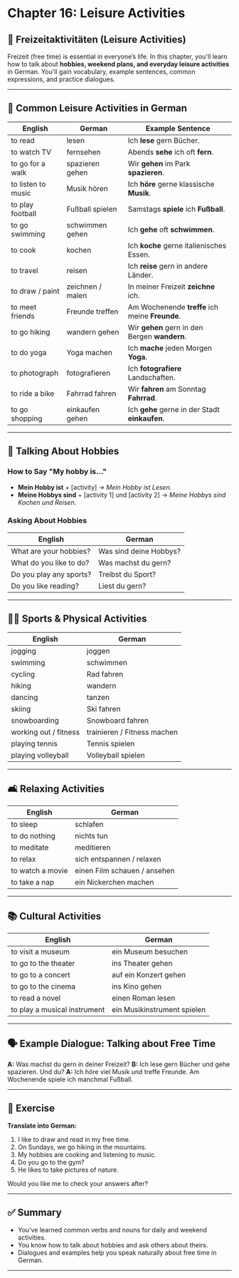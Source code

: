 # Chapter 16: Leisure Activities

## 📖 Freizeitaktivitäten (Leisure Activities)

Freizeit (free time) is essential in everyone’s life. In this chapter, you'll learn how to talk about **hobbies, weekend plans, and everyday leisure activities** in German. You'll gain vocabulary, example sentences, common expressions, and practice dialogues.

---

## 🏓 Common Leisure Activities in German

| English            | German           | Example Sentence                                |
| ------------------ | ---------------- | ----------------------------------------------- |
| to read            | lesen            | Ich **lese** gern Bücher.                       |
| to watch TV        | fernsehen        | Abends **sehe** ich oft **fern**.               |
| to go for a walk   | spazieren gehen  | Wir **gehen** im Park **spazieren**.            |
| to listen to music | Musik hören      | Ich **höre** gerne klassische **Musik**.        |
| to play football   | Fußball spielen  | Samstags **spiele** ich **Fußball**.            |
| to go swimming     | schwimmen gehen  | Ich **gehe** oft **schwimmen**.                 |
| to cook            | kochen           | Ich **koche** gerne italienisches Essen.        |
| to travel          | reisen           | Ich **reise** gern in andere Länder.            |
| to draw / paint    | zeichnen / malen | In meiner Freizeit **zeichne** ich.             |
| to meet friends    | Freunde treffen  | Am Wochenende **treffe** ich meine **Freunde**. |
| to go hiking       | wandern gehen    | Wir **gehen** gern in den Bergen **wandern**.   |
| to do yoga         | Yoga machen      | Ich **mache** jeden Morgen **Yoga**.            |
| to photograph      | fotografieren    | Ich **fotografiere** Landschaften.              |
| to ride a bike     | Fahrrad fahren   | Wir **fahren** am Sonntag **Fahrrad**.          |
| to go shopping     | einkaufen gehen  | Ich **gehe** gerne in der Stadt **einkaufen**.  |

---

## 🎯 Talking About Hobbies

### How to Say "My hobby is..."

* **Mein Hobby ist** + \[activity]
  → *Mein Hobby ist Lesen.*
* **Meine Hobbys sind** + \[activity 1] und \[activity 2]
  → *Meine Hobbys sind Kochen und Reisen.*

### Asking About Hobbies

| English                 | German                 |
| ----------------------- | ---------------------- |
| What are your hobbies?  | Was sind deine Hobbys? |
| What do you like to do? | Was machst du gern?    |
| Do you play any sports? | Treibst du Sport?      |
| Do you like reading?    | Liest du gern?         |

---

## 🧗‍♂️ Sports & Physical Activities

| English               | German                      |
| --------------------- | --------------------------- |
| jogging               | joggen                      |
| swimming              | schwimmen                   |
| cycling               | Rad fahren                  |
| hiking                | wandern                     |
| dancing               | tanzen                      |
| skiing                | Ski fahren                  |
| snowboarding          | Snowboard fahren            |
| working out / fitness | trainieren / Fitness machen |
| playing tennis        | Tennis spielen              |
| playing volleyball    | Volleyball spielen          |

---

## 🛋️ Relaxing Activities

| English          | German                       |
| ---------------- | ---------------------------- |
| to sleep         | schlafen                     |
| to do nothing    | nichts tun                   |
| to meditate      | meditieren                   |
| to relax         | sich entspannen / relaxen    |
| to watch a movie | einen Film schauen / ansehen |
| to take a nap    | ein Nickerchen machen        |

---

## 📚 Cultural Activities

| English                      | German                      |
| ---------------------------- | --------------------------- |
| to visit a museum            | ein Museum besuchen         |
| to go to the theater         | ins Theater gehen           |
| to go to a concert           | auf ein Konzert gehen       |
| to go to the cinema          | ins Kino gehen              |
| to read a novel              | einen Roman lesen           |
| to play a musical instrument | ein Musikinstrument spielen |

---

## 🗣️ Example Dialogue: Talking about Free Time

**A:** Was machst du gern in deiner Freizeit?
**B:** Ich lese gern Bücher und gehe spazieren. Und du?
**A:** Ich höre viel Musik und treffe Freunde. Am Wochenende spiele ich manchmal Fußball.

---

## 🧠 Exercise

**Translate into German:**

1. I like to draw and read in my free time.
2. On Sundays, we go hiking in the mountains.
3. My hobbies are cooking and listening to music.
4. Do you go to the gym?
5. He likes to take pictures of nature.

Would you like me to check your answers after?

---

## ✅ Summary

* You’ve learned common verbs and nouns for daily and weekend activities.
* You know how to talk about hobbies and ask others about theirs.
* Dialogues and examples help you speak naturally about free time in German.

---
